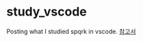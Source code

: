 # study_vscode
Posting what I studied spqrk in vscode.
 [참고서](https://books.google.co.kr/books/about/%EC%8B%A4%EB%AC%B4_%EC%98%88%EC%A0%9C%EB%A1%9C_%EB%B0%B0%EC%9A%B0%EB%8A%94_%EB%8D%B0%EC%9D%B4%ED%84%B0_%EA%B3%B5.html?id=puFUEAAAQBAJ&printsec=frontcover&source=kp_read_button&hl=ko&redir_esc=y#v=onepage&q&f=false)
